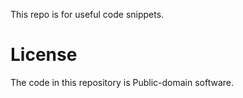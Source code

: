 
  This repo is for useful code snippets. 

# License

  The code in this repository is Public-domain software.

